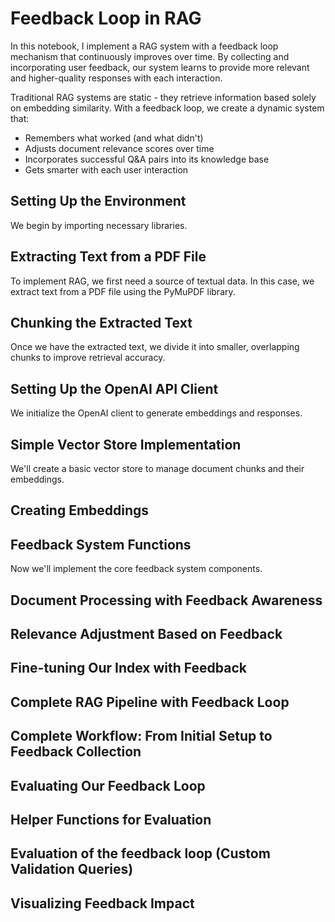 # Feedback Loop in RAG

In this notebook, I implement a RAG system with a feedback loop mechanism that continuously improves over time. By collecting and incorporating user feedback, our system learns to provide more relevant and higher-quality responses with each interaction.

Traditional RAG systems are static - they retrieve information based solely on embedding similarity. With a feedback loop, we create a dynamic system that:

- Remembers what worked (and what didn't)
- Adjusts document relevance scores over time
- Incorporates successful Q&A pairs into its knowledge base
- Gets smarter with each user interaction

## Setting Up the Environment
We begin by importing necessary libraries.

## Extracting Text from a PDF File
To implement RAG, we first need a source of textual data. In this case, we extract text from a PDF file using the PyMuPDF library.

## Chunking the Extracted Text
Once we have the extracted text, we divide it into smaller, overlapping chunks to improve retrieval accuracy.

## Setting Up the OpenAI API Client
We initialize the OpenAI client to generate embeddings and responses.

## Simple Vector Store Implementation
We'll create a basic vector store to manage document chunks and their embeddings.

## Creating Embeddings

## Feedback System Functions
Now we'll implement the core feedback system components.

## Document Processing with Feedback Awareness

## Relevance Adjustment Based on Feedback

## Fine-tuning Our Index with Feedback

## Complete RAG Pipeline with Feedback Loop

## Complete Workflow: From Initial Setup to Feedback Collection

## Evaluating Our Feedback Loop

## Helper Functions for Evaluation

## Evaluation of the feedback loop (Custom Validation Queries)

## Visualizing Feedback Impact
